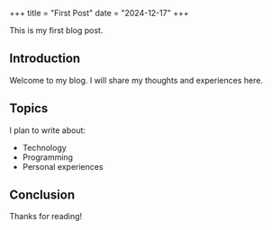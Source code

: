 +++
title = "First Post"
date = "2024-12-17"
+++

This is my first blog post.

## Introduction

Welcome to my blog. I will share my thoughts and experiences here.

## Topics

I plan to write about:
* Technology
* Programming
* Personal experiences

## Conclusion

Thanks for reading!
